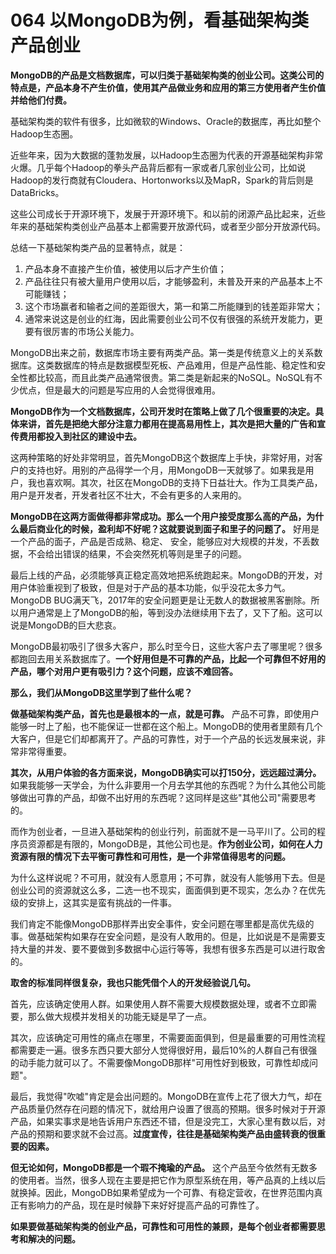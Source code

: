 # 064 以MongoDB为例，看基础架构类产品创业

**MongoDB的产品是文档数据库，可以归类于基础架构类的创业公司。这类公司的特点是，产品本身不产生价值，使用其产品做业务和应用的第三方使用者产生价值并给他们付费。**

基础架构类的软件有很多，比如微软的Windows、Oracle的数据库，再比如整个Hadoop生态圈。

近些年来，因为大数据的蓬勃发展，以Hadoop生态圈为代表的开源基础架构非常火爆。几乎每个Hadoop的拳头产品背后都有一家或者几家创业公司，比如说Hadoop的发行商就有Cloudera、Hortonworks以及MapR，Spark的背后则是DataBricks。

这些公司成长于开源环境下，发展于开源环境下。和以前的闭源产品比起来，近些年来的基础架构类创业产品基本上都需要开放源代码，或者至少部分开放源代码。

总结一下基础架构类产品的显著特点，就是：

1.  产品本身不直接产生价值，被使用以后才产生价值；
2.  产品往往只有被大量用户使用以后，才能够盈利，未普及开来的产品基本上不可能赚钱；
3.  这个市场赢者和输者之间的差距很大，第一和第二所能赚到的钱差距非常大；
4.  通常来说这是创业的红海，因此需要创业公司不仅有很强的系统开发能力，更要有很厉害的市场公关能力。

MongoDB出来之前，数据库市场主要有两类产品。第一类是传统意义上的关系数据库。这类数据库的特点是数据模型死板、产品难用，但是产品性能、稳定性和安全性都比较高，而且此类产品通常很贵。第二类是新起来的NoSQL。NoSQL有不少优点，但是最大的问题是写应用的人会觉得很难用。

**MongoDB作为一个文档数据库，公司开发时在策略上做了几个很重要的决定。具体来讲，首先是把绝大部分注意力都用在提高易用性上，其次是把大量的广告和宣传费用都投入到社区的建设中去。**

这两种策略的好处非常明显，首先MongoDB这个数据库上手快，非常好用，对客户的支持也好。用别的产品得学一个月，用MongoDB一天就够了。如果我是用户，我也喜欢啊。其次，社区在MongoDB的支持下日益壮大。作为工具类产品，用户是开发者，开发者社区不壮大，不会有更多的人来用的。

**MongoDB在这两方面做得都非常成功。那么一个用户接受度那么高的产品，为什么最后商业化的时候，盈利却不好呢？这就要说到面子和里子的问题了。**
好用是一个产品的面子，产品是否成熟、稳定、
安全，能够应对大规模的并发，不丢数据，不会给出错误的结果，不会突然死机等则是里子的问题。

最后上线的产品，必须能够真正稳定高效地把系统跑起来。MongoDB的开发，对用户体验重视到了极致，但是对于产品的基本功能，似乎没花太多力气。MongoDB
BUG满天飞，2017年的安全问题更是让无数人的数据被黑客删除。所以用户通常是上了MongoDB的船，等到没办法继续用下去了，又下了船。这可以说是MongoDB的巨大悲哀。

MongoDB最初吸引了很多大客户，那么时至今日，这些大客户去了哪里呢？很多都跑回去用关系数据库了。**一个好用但是不可靠的产品，比起一个可靠但不好用的产品，哪个对用户更有吸引力？这个问题，应该不难回答。**

**那么，我们从MongoDB这里学到了些什么呢？**

**做基础架构类产品，首先也是最根本的一点，就是可靠。**
产品不可靠，即使用户能够一时上了船，也不能保证一世都在这个船上。MongoDB的使用者里颇有几个大客户，但是它们却都离开了。产品的可靠性，对于一个产品的长远发展来说，非常非常得重要。

**其次，从用户体验的各方面来说，MongoDB确实可以打150分，远远超过满分。**
如果我能够一天学会，为什么非要用一个月去学其他的东西呢？为什么其他公司能够做出可靠的产品，却做不出好用的东西呢？这同样是这些"其他公司"需要思考的。

而作为创业者，一旦进入基础架构的创业行列，前面就不是一马平川了。公司的程序员资源都是有限的，MongoDB是，其他公司也是。**作为创业公司，如何在人力资源有限的情况下去平衡可靠性和可用性，是一个非常值得思考的问题。**

为什么这样说呢？不可用，就没有人愿意用；不可靠，就没有人能够用下去。但是创业公司的资源就这么多，二选一也不现实，面面俱到更不现实，怎么办？在优先级的安排上，这其实是蛮有挑战的一件事。

我们肯定不能像MongoDB那样弄出安全事件，安全问题在哪里都是高优先级的事。做基础架构如果存在安全问题，是没有人敢用的。但是，比如说是不是需要支持大量的并发、要不要做到多数据中心运行等等，我想有很多东西是可以进行取舍的。

**取舍的标准同样很复杂，我也只能凭借个人的开发经验说几句。**

首先，应该确定使用人群。如果使用人群不需要大规模数据处理，或者不立即需要，那么做大规模并发相关的功能无疑是早了一点。

其次，应该确定可用性的痛点在哪里，不需要面面俱到，但是最重要的可用性流程都需要走一遍。很多东西只要大部分人觉得很好用，最后10%的人群自己有很强的动手能力就可以了。不需要像MongoDB那样"可用性好到极致，可靠性却成问题"。

最后，我觉得"吹嘘"肯定是会出问题的。MongoDB在宣传上花了很大力气，却在产品质量仍然存在问题的情况下，就给用户设置了很高的预期。很多时候对于开源产品，如果实事求是地告诉用户东西还不错，但是没完工，大家心里有数以后，对产品的预期和要求就不会过高。**过度宣传，往往是基础架构类产品由盛转衰的很重要的因素。**

**但无论如何，MongoDB都是一个瑕不掩瑜的产品。**
这个产品至今依然有无数多的使用者。当然，很多人现在主要是把它作为原型系统在用，等产品真的上线以后就换掉。因此，MongoDB如果希望成为一个可靠、有稳定营收，在世界范围内真正有影响力的产品，现在是时候静下来好好提高产品的可靠性了。

**如果要做基础架构类的创业产品，可靠性和可用性的兼顾，是每个创业者都需要思考和解决的问题。**
